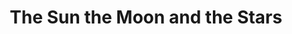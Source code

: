 ---
layout: piece
colection_name: beading
title: The Sun the Moon and the Stars
id: the-sun-the-moon-and-the-stars
media: Jewel, metal, beads, fabric, threads
description: Peyote stitch encasing metal jewel, with mixed fabric and individual jewels around border with overall quilting, matted in glassed maple frame, 2" in depth.
dimensions: 11" x 12" framed
price: $280
create_date: 2012
---